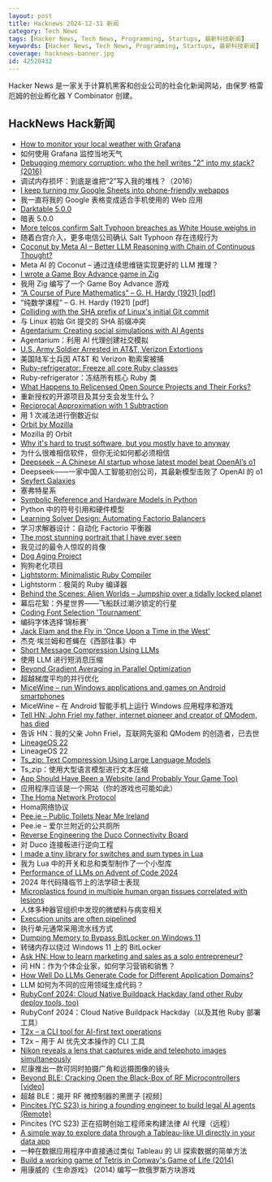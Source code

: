 ```yaml
---
layout: post
title: Hacknews 2024-12-31 新闻
category: Tech News
tags: [Hacker News, Tech News, Programming, Startups, 最新科技新闻]
keywords: [Hacker News, Tech News, Programming, Startups, 最新科技新闻]
coverage: hacknews-banner.jpg
id: 42520432
---
```


Hacker News 是一家关于计算机黑客和创业公司的社会化新闻网站，由保罗·格雷厄姆的创业孵化器 Y Combinator 创建。

## HackNews Hack新闻

- [How to monitor your local weather with Grafana](https://grafana.com/blog/2024/12/26/how-to-monitor-your-local-weather-with-grafana/)
- 如何使用 Grafana 监控当地天气
- [Debugging memory corruption: who the hell writes "2" into my stack? (2016)](https://unity.com/blog/engine-platform/debugging-memory-debugging-memory-corruption-who-wrote-2-into-my-stack-who-the-hell)
- 调试内存损坏：到底是谁把“2”写入我的堆栈？（2016）
- [I keep turning my Google Sheets into phone-friendly webapps](https://arstechnica.com/gadgets/2024/12/making-tiny-no-code-webapps-out-of-spreadsheets-is-a-weirdly-fulfilling-hobby/)
- 我一直将我的 Google 表格变成适合手机使用的 Web 应用
- [Darktable 5.0.0](https://www.darktable.org/2024/12/darktable-5.0.0-released/)
- 暗表 5.0.0
- [More telcos confirm Salt Typhoon breaches as White House weighs in](https://www.theregister.com/2024/12/30/att_verizon_confirm_salt_typhoon_breach/)
- 随着白宫介入，更多电信公司确认 Salt Typhoon 存在违规行为
- [Coconut by Meta AI – Better LLM Reasoning with Chain of Continuous Thought?](https://aipapersacademy.com/chain-of-continuous-thought/)
- Meta AI 的 Coconut – 通过连续思维链实现更好的 LLM 推理？
- [I wrote a Game Boy Advance game in Zig](https://jonot.me/posts/zig-gba/)
- 我用 Zig 编写了一个 Game Boy Advance 游戏
- [“A Course of Pure Mathematics” – G. H. Hardy (1921) [pdf]](https://www.gutenberg.org/files/38769/38769-pdf.pdf)
- “纯数学课程” – G. H. Hardy (1921) [pdf]
- [Colliding with the SHA prefix of Linux's initial Git commit](https://people.kernel.org/kees/colliding-with-the-sha-prefix-of-linuxs-initial-git-commit)
- 与 Linux 初始 Git 提交的 SHA 前缀冲突
- [Agentarium: Creating social simulations with AI Agents](https://github.com/Thytu/Agentarium)
- Agentarium：利用 AI 代理创建社交模拟
- [U.S. Army Soldier Arrested in AT&T, Verizon Extortions](https://krebsonsecurity.com/2024/12/u-s-army-soldier-arrested-in-att-verizon-extortions/)
- 美国陆军士兵因 AT&T 和 Verizon 勒索案被捕
- [Ruby-refrigerator: Freeze all core Ruby classes](https://github.com/jeremyevans/ruby-refrigerator)
- Ruby-refrigerator：冻结所有核心 Ruby 类
- [What Happens to Relicensed Open Source Projects and Their Forks?](https://thenewstack.io/what-happens-to-relicensed-open-source-projects-and-their-forks/)
- 重新授权的开源项目及其分支会发生什么？
- [Reciprocal Approximation with 1 Subtraction]()
- 用 1 次减法进行倒数近似
- [Orbit by Mozilla](https://orbitbymozilla.com/)
- Mozilla 的 Orbit
- [Why it's hard to trust software, but you mostly have to anyway](https://educatedguesswork.org/posts/ensuring-software-provenance/)
- 为什么很难相信软件，但你无论如何都必须相信
- [Deepseek – A Chinese AI startup whose latest model beat OpenAI’s o1](https://www.chinatalk.media/p/deepseek-ceo-interview-with-chinas)
- Deepseek——一家中国人工智能初创公司，其最新模型击败了 OpenAI 的 o1
- [Seyfert Galaxies](https://www.seyfertgalaxies.com/)
- 塞弗特星系
- [Symbolic Reference and Hardware Models in Python](https://tomverbeure.github.io/2024/12/27/A-Symbolic-HW-Model-in-Python.html)
- Python 中的符号引用和硬件模型
- [Learning Solver Design: Automating Factorio Balancers](https://gianlucaventurini.com/posts/2024/factorio-sat)
- 学习求解器设计：自动化 Factorio 平衡器
- [The most stunning portrait that I have ever seen](https://www.bbc.com/news/articles/cvg7vwlg8rmo)
- 我见过的最令人惊叹的肖像
- [Dog Aging Project](https://dogagingproject.org/)
- 狗狗老化项目
- [Lightstorm: Minimalistic Ruby Compiler](https://blog.llvm.org/posts/2024-12-03-minimalistic-ruby-compiler/)
- Lightstorm：极简的 Ruby 编译器
- [Behind the Scenes: Alien Worlds – Jumpship over a tidally locked planet](https://www.blendernation.com/2024/12/24/behind-the-scenes-alien-worlds-jumpship-over-a-tidally-locked-planet/)
- 幕后花絮：外星世界——飞船跃过潮汐锁定的行星
- [Coding Font Selection 'Tournament'](https://daringfireball.net/linked/2024/12/24/coding-font-selection-tournament)
- 编码字体选择‘锦标赛’
- [Jack Elam and the Fly in 'Once Upon a Time in the West'](https://pov.imv.au.dk/Issue_24/section_1/artc4A.html)
- 杰克·埃兰姆和苍蝇在《西部往事》中
- [Short Message Compression Using LLMs](https://bellard.org/ts_sms/)
- 使用 LLM 进行短消息压缩
- [Beyond Gradient Averaging in Parallel Optimization](https://arxiv.org/abs/2412.18052)
- 超越梯度平均的并行优化
- [MiceWine – run Windows applications and games on Android smartphones](https://github.com/KreitinnSoftware/MiceWine-Application)
- MiceWine – 在 Android 智能手机上运行 Windows 应用程序和游戏
- [Tell HN: John Friel my father, internet pioneer and creator of QModem, has died]()
- 告诉 HN：我的父亲 John Friel，互联网先驱和 QModem 的创造者，已去世
- [LineageOS 22](https://lineageos.org/Changelog-29/)
- LineageOS 22
- [Ts_zip: Text Compression Using Large Language Models](https://bellard.org/ts_zip/)
- Ts_zip：使用大型语言模型进行文本压缩
- [App Should Have Been a Website (and Probably Your Game Too)](https://rogueengine.io/blog/your-app-should-have-been-a-website)
- 应用程序应该是一个网站（你的游戏也可能如此）
- [The Homa Network Protocol](https://lwn.net/SubscriberLink/1003059/41b1d2ea281b6779/)
- Homa网络协议
- [Pee.ie – Public Toilets Near Me Ireland](https://www.pee.ie/)
- Pee.ie – 爱尔兰附近的公共厕所
- [Reverse Engineering the Duco Connectivity Board](https://github.com/kokx/duco-analysis)
- 对 Duco 连接板进行逆向工程
- [I made a tiny library for switches and sum types in Lua](https://github.com/alurm/lua-match)
- 我为 Lua 中的开关和总和类型制作了一个小型库
- [Performance of LLMs on Advent of Code 2024](https://www.jerpint.io/blog/advent-of-code-llms/)
- 2024 年代码降临节上的法学硕士表现
- [Microplastics found in multiple human organ tissues correlated with lesions](https://phys.org/news/2024-12-microplastics-multiple-human-tissues-lesions.html)
- 人体多种器官组织中发现的微塑料与病变相关
- [Execution units are often pipelined](https://blog.xoria.org/pipelining/)
- 执行单元通常采用流水线方式
- [Dumping Memory to Bypass BitLocker on Windows 11](https://noinitrd.github.io/Memory-Dump-UEFI/)
- 转储内存以绕过 Windows 11 上的 BitLocker
- [Ask HN: How to learn marketing and sales as a solo entrepreneur?]()
- 问 HN：作为个体企业家，如何学习营销和销售？
- [How Well Do LLMs Generate Code for Different Application Domains?](https://arxiv.org/abs/2412.18573)
- LLM 如何为不同的应用领域生成代码？
- [RubyConf 2024: Cloud Native Buildpack Hackday (and other Ruby deploy tools, too)](https://www.schneems.com/rubyconf-2024-hackday/)
- RubyConf 2024：Cloud Native Buildpack Hackday（以及其他 Ruby 部署工具）
- [T2x – a CLI tool for AI-first text operations](https://www.shruggingface.com/microblog/2024/11/28/t2x-a-cli-tool-for-ai-first-text-operations)
- T2x – 用于 AI 优先文本操作的 CLI 工具
- [Nikon reveals a lens that captures wide and telephoto images simultaneously](https://www.digitalcameraworld.com/cameras/dash-cams/nikon-reveals-incredible-lens-that-captures-wide-and-telephoto-images-simultaneously)
- 尼康推出一款可同时拍摄广角和远摄图像的镜头
- [Beyond BLE: Cracking Open the Black-Box of RF Microcontrollers [video]](https://media.ccc.de/v/38c3-beyond-ble-cracking-open-the-black-box-of-rf-microcontrollers)
- 超越 BLE：揭开 RF 微控制器的黑匣子 [视频]
- [Pincites (YC S23) is hiring a founding engineer to build legal AI agents (Remote)](https://www.ycombinator.com/companies/pincites/jobs)
- Pincites (YC S23) 正在招聘创始工程师来构建法律 AI 代理（远程）
- [A simple way to explore data through a Tableau-like UI directly in your data app](https://github.com/panel-extensions/panel-graphic-walker)
- 一种在数据应用程序中直接通过类似 Tableau 的 UI 探索数据的简单方法
- [Build a working game of Tetris in Conway's Game of Life (2014)](https://codegolf.stackexchange.com/questions/11880/build-a-working-game-of-tetris-in-conways-game-of-life)
- 用康威的《生命游戏》 (2014) 编写一款俄罗斯方块游戏


